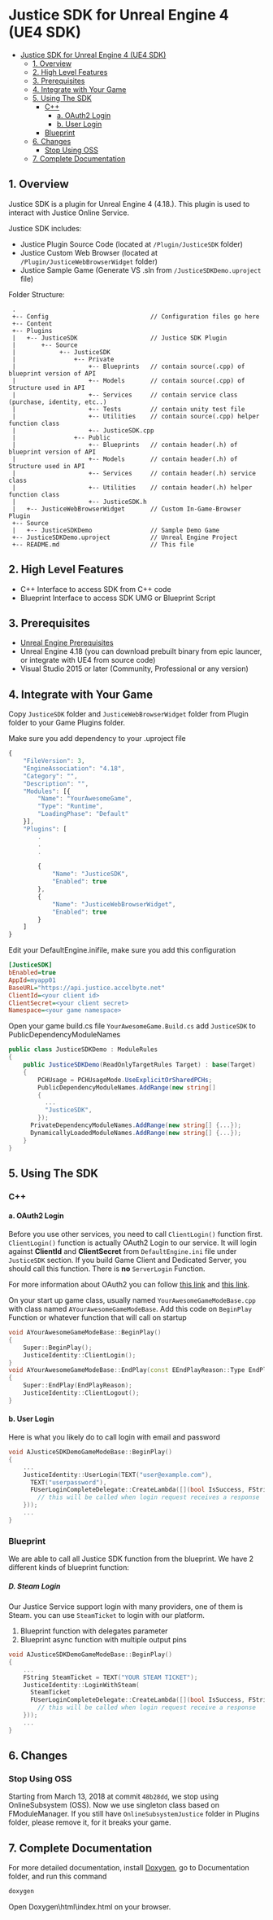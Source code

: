 # Justice SDK for Unreal Engine 4 (UE4 SDK)

- [Justice SDK for Unreal Engine 4 (UE4 SDK)](#justice-sdk-for-unreal-engine-4-ue4-sdk)
    - [1. Overview](#1-overview)
    - [2. High Level Features](#2-high-level-features)
    - [3. Prerequisites](#3-prerequisites)
    - [4. Integrate with Your Game](#4-integrate-with-your-game)
    - [5. Using The SDK](#5-using-the-sdk)
        - [C++](#c)
            - [a. OAuth2 Login](#a-oauth2-login)
            - [b. User Login](#b-user-login)
        - [Blueprint](#blueprint)
    - [6. Changes](#6-changes)
        - [Stop Using OSS](#stop-using-oss)
    - [7. Complete Documentation](#7-complete-documentation)


## 1. Overview

Justice SDK is a plugin for Unreal Engine 4 (4.18.).
This plugin is used to interact with Justice Online Service.

Justice SDK includes:

* Justice Plugin Source Code (located at `/Plugin/JusticeSDK` folder)
* Justice Custom Web Browser (located at `/Plugin/JusticeWebBrowserWidget` folder)
* Justice Sample Game (Generate VS .sln from  `/JusticeSDKDemo.uproject` file)

Folder Structure:

```text
 .
 +-- Config                            // Configuration files go here
 +-- Content
 +-- Plugins
 |   +-- JusticeSDK                    // Justice SDK Plugin
 |       +-- Source
 |            +-- JusticeSDK
 |                +-- Private
 |                    +-- Blueprints   // contain source(.cpp) of blueprint version of API
 |                    +-- Models       // contain source(.cpp) of Structure used in API
 |                    +-- Services     // contain service class (purchase, identity, etc..)
 |                    +-- Tests        // contain unity test file
 |                    +-- Utilities    // contain source(.cpp) helper function class  
 |                    +-- JusticeSDK.cpp
 |                +-- Public
 |                    +-- Blueprints   // contain header(.h) of blueprint version of API
 |                    +-- Models       // contain header(.h) of Structure used in API
 |                    +-- Services     // contain header(.h) service class
 |                    +-- Utilities    // contain header(.h) helper function class  
 |                    +-- JusticeSDK.h
 |   +-- JusticeWebBrowserWidget       // Custom In-Game-Browser Plugin
 +-- Source
 |   +-- JusticeSDKDemo                // Sample Demo Game
 +-- JusticeSDKDemo.uproject           // Unreal Engine Project
 +-- README.md                         // This file
```

## 2. High Level Features

* C++ Interface to access SDK from C++ code
* Blueprint Interface to access SDK UMG or Blueprint Script

## 3. Prerequisites

* [Unreal Engine Prerequisites](https://docs.unrealengine.com/en-US/GettingStarted/RecommendedSpecifications)
* Unreal Engine 4.18 (you can download prebuilt binary from epic launcer, or integrate with UE4 from source code)
* Visual Studio 2015 or later (Community, Professional or any version)

## 4. Integrate with Your Game

Copy `JusticeSDK` folder and `JusticeWebBrowserWidget` folder from Plugin folder to your Game Plugins folder.

Make sure you add dependency to your .uproject file

```javascript
{
    "FileVersion": 3,
    "EngineAssociation": "4.18",
    "Category": "",
    "Description": "",
    "Modules": [{
        "Name": "YourAwesomeGame",
        "Type": "Runtime",
        "LoadingPhase": "Default"
    }],
    "Plugins": [
        .
        .
        .

        {
            "Name": "JusticeSDK",
            "Enabled": true
        }, 
        {
            "Name": "JusticeWebBrowserWidget",
            "Enabled": true
        }
    ]
}
```

Edit your DefaultEngine.inifile, make sure you add this configuration

```ini
[JusticeSDK]
bEnabled=true
AppId=myapp01
BaseURL="https://api.justice.accelbyte.net"
ClientId=<your client id>
ClientSecret=<your client secret>
Namespace=<your game namespace>

```

Open your game build.cs file `YourAwesomeGame.Build.cs` add `JusticeSDK` to PublicDependencyModuleNames

```csharp
public class JusticeSDKDemo : ModuleRules
{
    public JusticeSDKDemo(ReadOnlyTargetRules Target) : base(Target)
    {
        PCHUsage = PCHUsageMode.UseExplicitOrSharedPCHs;
        PublicDependencyModuleNames.AddRange(new string[]
        { 
          ...
          "JusticeSDK",
        });
      PrivateDependencyModuleNames.AddRange(new string[] {...});
      DynamicallyLoadedModuleNames.AddRange(new string[] {...});
    }
}
```

## 5. Using The SDK

### C++

#### a. OAuth2 Login

Before you use other services, you need to call `ClientLogin()` function first.
`ClientLogin()` function is actually OAuth2 Login to our service. It will login against **ClientId** and **ClientSecret** from `DefaultEngine.ini` file under `JusticeSDK` section.
If you build Game Client and Dedicated Server, you should call this function. There is **no** `ServerLogin` Function.

For more information about OAuth2 you can follow [this link](https://oauth.net/2/) and [this link](https://docs.microsoft.com/en-us/azure/active-directory/develop/active-directory-protocols-oauth-code).

On your start up game class, usually named `YourAwesomeGameModeBase.cpp` with class named `AYourAwesomeGameModeBase`. Add this code on `BeginPlay` Function or whatever function that will call on startup

```c++
void AYourAwesomeGameModeBase::BeginPlay()
{
    Super::BeginPlay();
    JusticeIdentity::ClientLogin();
}
void AYourAwesomeGameModeBase::EndPlay(const EEndPlayReason::Type EndPlayReason)
{
    Super::EndPlay(EndPlayReason);
    JusticeIdentity::ClientLogout();
}

```

#### b. User Login

Here is what you likely do to call login with email and password

```c++
void AJusticeSDKDemoGameModeBase::BeginPlay()
{
    ...
    JusticeIdentity::UserLogin(TEXT("user@example.com"), 
      TEXT("userpassword"),
      FUserLoginCompleteDelegate::CreateLambda([](bool IsSuccess, FString ErrorString, UOAuthTokenJustice* token) {
        // this will be called when login request receives a response
    }));
    ...
}
```

### Blueprint

We are able to call all Justice SDK function from the blueprint. We have 2 different kinds of blueprint function:

##### D. Steam Login
Our Justice Service support login with many providers, one of them is Steam.
you can use `SteamTicket` to login with our platform.
1. Blueprint function with delegates parameter 
2. Blueprint async function with multiple output pins

```c++
void AJusticeSDKDemoGameModeBase::BeginPlay()
{
	...
    FString SteamTicket = TEXT("YOUR STEAM TICKET");
    JusticeIdentity::LoginWithSteam(
      SteamTicket
      FUserLoginCompleteDelegate::CreateLambda([](bool IsSuccess, FString ErrorString, UOAuthTokenJustice* token) {
  		// this will be called when login request receive a response 
    }));
    ...
}
```



## 6. Changes

### Stop Using OSS

Starting from March 13, 2018 at commit `48b28dd`, we stop using OnlineSubsystem (OSS). Now we use singleton class based on FModuleManager.
If you still have `OnlineSubsystemJustice` folder in Plugins folder, please remove it, for it breaks your game.
 
## 7. Complete Documentation

For more detailed documentation, install [Doxygen](http://www.doxygen.nl/), go to Documentation folder, and run this command

```bash
doxygen
```

Open Doxygen\html\index.html on your browser.
